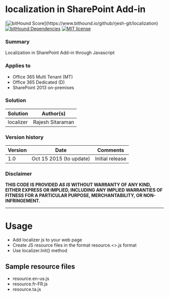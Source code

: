 # localization in SharePoint Add-in

[![bitHound Score](https://www.bithound.io/github/rjesh-git/localization/badges/score.svg?)](https://www.bithound.io/github/rjesh-git/localization)
[![bitHound Dependencies](https://www.bithound.io/github/rjesh-git/localization/badges/dependencies.svg)](https://www.bithound.io/github/rjesh-git/localization/master/dependencies/npm)
[![MIT license](https://img.shields.io/npm/l/express.svg)](https://github.com/rjesh-git/localization/blob/master/LICENSE)


### Summary ###
Localization in SharePoint Add-in through Javascript

### Applies to ###
-  Office 365 Multi Tenant (MT)
-  Office 365 Dedicated (D)
-  SharePoint 2013 on-premises


### Solution ###
Solution | Author(s)
---------|----------
localizer | Rajesh Sitaraman

### Version history ###
Version  | Date | Comments
---------| -----| --------
1.0  | Oct 15 2015 (to update) | Initial release

### Disclaimer ###
**THIS CODE IS PROVIDED *AS IS* WITHOUT WARRANTY OF ANY KIND, EITHER EXPRESS OR IMPLIED, INCLUDING ANY IMPLIED WARRANTIES OF FITNESS FOR A PARTICULAR PURPOSE, MERCHANTABILITY, OR NON-INFRINGEMENT.**


----------

# Usage #

- Add localizer js to your web page
- Create JS resource files in the format resource.<<LL-cc>>.js format
- Use localizer.Init() method


## Sample resource files ##
- resource.en-us.js
- resource.fr-FR.js
- resource.ta.js

